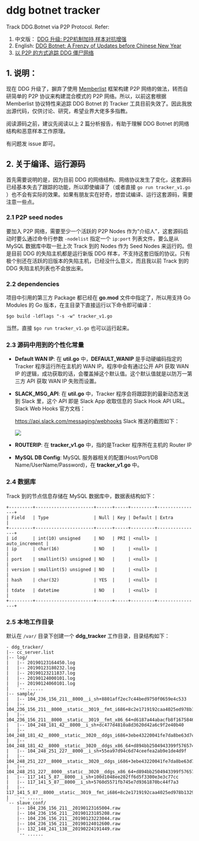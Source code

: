 # ddg botnet tracker

Track DDG.Botnet via P2P Protocol. Refer: 

1. 中文版： [DDG 升级: P2P机制加持,样本对抗增强](https://blog.netlab.360.com/dog-recent-updates-p2p-adopted-and-anti-analysis-enhanced/)
2. English: [DDG Botnet: A Frenzy of Updates before Chinese New Year](https://blog.netlab.360.com/ddg-botnet-a-frenzy-of-updates-before-chinese-new-year-2/)
3. [以 P2P 的方式追踪 DDG 僵尸网络](https://jiayu0x.com/2019/04/11/track-ddg-botnet-by-p2p-protocol/)

## 1. 说明：

现在 DDG 升级了，摒弃了使用 [Memberlist](https://github.com/0xjiayu/memberlist) 框架构建 P2P 网络的做法，转而自研简单的 P2P 协议来构建混合模式的 P2P 网络。所以，以前这套根据 Memberlist 协议特性来追踪 DDG Botnet 的 Tracker 工具目前失效了。因此我放出源代码，仅供讨论、研究，希望业界大佬多多指教。

阅读源码之前，建议先阅读以上 2 篇分析报告，有助于理解 DDG Botnet 的网络结构和恶意样本工作原理。

有问题发 issue 即可。

## 2. 关于编译、运行源码

首先需要说明的是，因为目前 DDG 的网络结构、网络协议发生了变化，这套源码已经基本失去了跟踪的功能，所以即使编译了（或者直接 `go run tracker_v1.go` ）也不会有实际的效果。如果有朋友实在好奇，想尝试编译、运行这套源码，需要注意一些点。

### 2.1 P2P seed nodes

要加入 P2P 网络，需要至少一个活跃的 P2P Nodes 作为“介绍人”，这套源码启动时要么通过命令行参数 `-nodelist` 指定一个 `ip:port` 列表文件，要么是从 MySQL 数据库中取一批上次 Track 到的 Nodes 作为 Seed Nodes 来运行的。但是目前 DDG 的失陷主机都是运行新版 DDG 样本，不支持这套旧版的协议。只有极个别还在活跃的旧版本的失陷主机，已经没什么意义，而且我以前 Track 到的 DDG 失陷主机列表也不会放出来。

### 2.2 dependencies

项目中引用的第三方 Package 都已经在 **go.mod** 文件中指定了，所以用支持 Go Modules 的 Go 版本，在主目录下直接运行以下命令即可编译：

```
$go build -ldflags "-s -w" tracker_v1.go
```

当然，直接 `$go run tracker_v1.go` 也可以运行起来。

### 2.3 源码中用到的个性化常量

- **Default WAN IP**: 在 **util.go** 中，**DEFAULT_WANIP** 是手动硬编码指定的 Tracker 程序运行所在主机的 WAN IP。程序中会有通过公开 API 获取 WAN IP 的逻辑，成功获取的话，会覆盖掉这个默认值。这个默认值就是以防万一第三方 API 获取 WAN IP 失败而设置。

- **SLACK_MSG_API**: 在 **util.go** 中，Tracker 程序会将跟踪到的最新动态发送到 Slack 里，这个 API 即是  Slack App 收取信息的 Slack Hook API URL。Slack Web Hooks 官方文档：

  https://api.slack.com/messaging/webhooks
  Slack 推送的截图如下：

  ![](https://jiayu0x.com/imgs/botnet_tracker_slack_msg.png)

- **ROUTERIP**: 在 **tracker_v1.go** 中，指的是Tracker 程序所在主机的 Router IP
- **MySQL DB Config**: MySQL 服务器相关的配置(Host/Port/DB Name/UserName/Password)，在 **tracker_v1.go** 中。

### 2.4 数据库

Track 到的节点信息存储在 MySQL 数据库中，数据表结构如下：

```
+---------+----------------------+------+-----+---------+----------------+
| Field   | Type                 | Null | Key | Default | Extra          |
+---------+----------------------+------+-----+---------+----------------+
| id      | int(10) unsigned     | NO   | PRI | <null>  | auto_increment |
| ip      | char(16)             | NO   |     | <null>  |                |
| port    | smallint(5) unsigned | NO   |     | <null>  |                |
| version | smallint(5) unsigned | NO   |     | <null>  |                |
| hash    | char(32)             | YES  |     | <null>  |                |
| tdate   | datetime             | NO   |     | <null>  |                |
+---------+----------------------+------+-----+---------+----------------+
```

### 2.5 本地工作目录

默认在 `/var/` 目录下创建一个 **ddg_tracker** 工作目录，目录结构如下：

```
- ddg_tracker/
|-- cc_server.list
|-- log/
|   |-- 20190123164450.log
|   |-- 20190123180232.log
|   |-- 20190123211837.log
|   |-- 20190124000101.log
|   |-- 20190124060101.log
|   `-- ......
|-- sample/
|   |-- 104_236_156_211__8000__i_sh+8801aff2ec7c44bed9750f0659e4c533
|   |-- 104_236_156_211__8000__static__3019__fmt_i686+8c2e1719192caa4025ed978b132988d6
|   |-- 104_236_156_211__8000__static__3019__fmt_x86_64+d6187a44abacfb8f167584668e02c918
|   |-- 104_248_181_42__8000__i_sh+dc477d4810a8d3620d42a6c9f2e40b40
|   |-- 104_248_181_42__8000__static__3020__ddgs_i686+3ebe43220041fe7da8be63d7c758e1a8
|   |-- 104_248_181_42__8000__static__3020__ddgs_x86_64+d894bb2504943399f57657472e46c07d
|   |-- 104_248_251_227__8000__i_sh+55ea97d94c6d74ceefea2ab9e1de4d9f
|   |-- 104_248_251_227__8000__static__3020__ddgs_i686+3ebe43220041fe7da8be63d7c758e1a8
|   |-- 104_248_251_227__8000__static__3020__ddgs_x86_64+d894bb2504943399f57657472e46c07d
|   |-- 117_141_5_87__8000__i_sh+100d1048ee202ff6d5f3300e3e3c77cc
|   |-- 117_141_5_87__8000__i_sh+5760d5571fb745e7d9361870bc44f7a3
|   |-- 117_141_5_87__8000__static__3019__fmt_i686+8c2e1719192caa4025ed978b132988d6
|   `-- ......
`-- slave_conf/
    |-- 104_236_156_211__20190123165004.raw
    |-- 104_236_156_211__20190123185208.raw
    |-- 104_236_156_211__20190123223044.raw
    |-- 104_236_156_211__20190124012600.raw
    |-- 132_148_241_138__20190224191449.raw
    `-- ......
```

